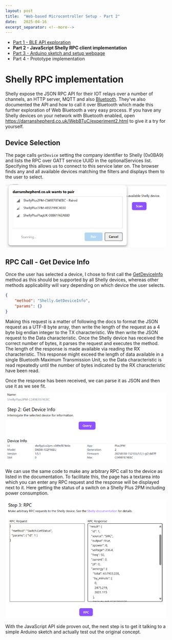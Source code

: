 ```yaml
---
layout: post
title:  "Web-based Microcontroller Setup - Part 2"
date:   2025-04-16
excerpt_separator: <!--more-->
---
```


* [Part 1 - BLE API exploration](/2025-04-15-web-based-microcontroller-setup-part-1)
* **Part 2 - JavaScript Shelly RPC client implementation**
* [Part 3 - Arduino sketch and setup webpage](/2025-04-17-web-based-microcontroller-setup-part-3)
* Part 4 - Prototype implementation

Shelly RPC implementation
=========================
Shelly expose the JSON RPC API for their IOT relays over a number of channels, an HTTP server, MQTT and also [Bluetooth](https://kb.shelly.cloud/knowledge-base/kbsa-communicating-with-shelly-devices-via-bluetoo). They've also documented the API and how to call it over Bluetooth which made this further exploration of Web Bluetooth a very easy process. If you have any Shelly devices on your network with Bluetooth enabled, open https://darranshepherd.co.uk/WebBTuC/experiment2.html to give it a try for yourself.

<!--more-->

Device Selection
----------------
The page calls `getDevice` setting the company identifier to Shelly (0x0BA9) and lists the RPC over GATT service UUID in the optionalServices list. Specifying this allows us to connect to this service later on. The browser finds any and all available devices matching the filters and displays them to the user to select.

![Device Selection](/img/setup-experiment2-shelly-scan.png)

RPC Call - Get Device Info
--------------------------
Once the user has selected a device, I chose to first call the [GetDeviceInfo](https://shelly-api-docs.shelly.cloud/gen2/ComponentsAndServices/Shelly#shellygetdeviceinfo) method as this should be supported by all Shelly devices, whereas other methods applicability will vary depending on which device the user selects.

```json
{
    "method": "Shelly.GetDeviceInfo",
    "params": {}
}
```

Making this request is a matter of following the docs to format the JSON request as a UTF-8 byte array, then write the length of the request as a 4 byte big endian integer to the TX characteristic. We then write the JSON request to the Data characteristic. Once the Shelly device has received the correct number of bytes, it parses the request and executes the method. The length of the response is made available via reading the RX characteristic. This response might exceed the length of data available in a single Bluetooth Maximum Transmission Unit, so the Data characteristic is read repeatedly until the number of bytes indicated by the RX characteristic have been read.

Once the response has been received, we can parse it as JSON and then use it as we see fit.

![GetDeviceInfo Response](/img/setup-experiment2-get-device-info.png)

We can use the same code to make any arbitrary RPC call to the device as listed in the documentation. To facilitate this, the page has a textarea into which you can enter any RPC request and the response will be displayed next to it. Here getting the status of a switch on a Shelly Plus 2PM including power consumption.

![Switch.GetStatus](/img/setup-experiment2-rpc.png)

With the JavaScript API side proven out, the next step is to get it talking to a simple Arduino sketch and actually test out the original concept.